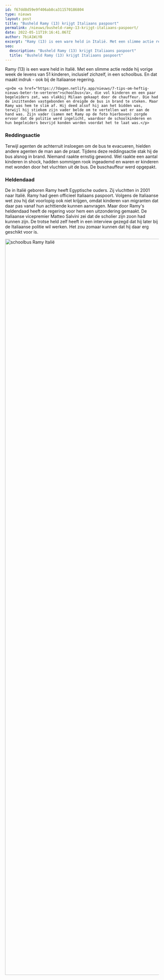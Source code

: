 ```yaml
---
id: f67dd8d59e9f406ab8ca311570186804
type: nieuws
layout: post
title: "Busheld Ramy (13) krijgt Italiaans paspoort"
permalink: /nieuws/busheld-ramy-13-krijgt-italiaans-paspoort/
date: 2022-05-11T19:16:41.067Z
author: 7biA1WiYB
excerpt: "Ramy (13) is een ware held in Italië. Met een slimme actie redde hij vorige week de levens van 51 kinderen, inclusief zichzelf, in een schoolbus. En dat maakt indruk - ook bij de Italiaanse regering.  "
seo:
  description: "Busheld Ramy (13) krijgt Italiaans paspoort"
  title: "Busheld Ramy (13) krijgt Italiaans paspoort"
---
```

Ramy (13) is een ware held in Italië. Met een slimme actie redde hij vorige week de levens van 51 kinderen, inclusief zichzelf, in een schoolbus. En dat maakt indruk - ook bij de Italiaanse regering.  

    <p>De <a href="https://7dagen.netlify.app/nieuws/7-tips-om-heftig-nieuws-beter-te-verteren">schoolbus</a>, die vol kinderen en een paar begeleiders zat, was vlakbij Milaan gekaapt door de chauffeur. Die had de inzittenden vastgebonden en dreigde de bus in brand te steken. Maar Ramy was hem te slim af. Hij deed alsof hij aan het bidden was, terwijl hij stiekem zijn vader belde om te vertellen wat er aan de hand was. Zijn vader (samen met Ramy op de foto hierboven) zorgde ervoor dat de politie werd ingelicht, waardoor de schoolkinderen en hun begeleiders bevrijd konden worden voordat het te laat was.</p>
<h3>Reddingsactie</h3>
<p>Terwijl agenten de achterruit insloegen om de bus te evacueren, hielden andere agenten de man aan de praat. Tijdens deze reddingsactie stak hij de bus alsnog in brand. Niemand raakte ernstig gewond. Wel raakte een aantal kinderen in shock, hadden sommigen rook ingeademd en waren er kinderen met wonden door het vluchten uit de bus. De buschauffeur werd opgepakt.</p>
<h3>Heldendaad</h3>
<p>De in Italië geboren Ramy heeft Egyptische ouders. Zij vluchtten in 2001 naar Italië. Ramy had geen officieel Italiaans paspoort. Volgens de Italiaanse wet zou hij dat voorlopig ook niet krijgen, omdat kinderen van migranten dat daar pas vanaf hun achttiende kunnen aanvragen. Maar door Ramy's heldendaad heeft de regering voor hem een uitzondering gemaakt. De Italiaanse vicepremier Matteo Salvini zei dat de scholier zijn zoon had kunnen zijn. De trotse held zelf heeft in een interview gezegd dat hij later bij de Italiaanse politie wil werken. Het zou zomaar kunnen dat hij daar erg geschikt voor is.</p>
<p><div class="media media-element-container media-default"><div id="file-536707" class="file file-image file-image-jpeg">

        
  
  <div class="content">
    <img alt="schoolbus Ramy Italië " title="Foto: ANP" height="2400" width="3600" class="media-element file-default" data-delta="2" src="https://7dagen.netlify.app/sites/default/files/ANP-71352769%20%281%29_0.jpg">  </div>

  
</div>
</div>
<p> </p>  
